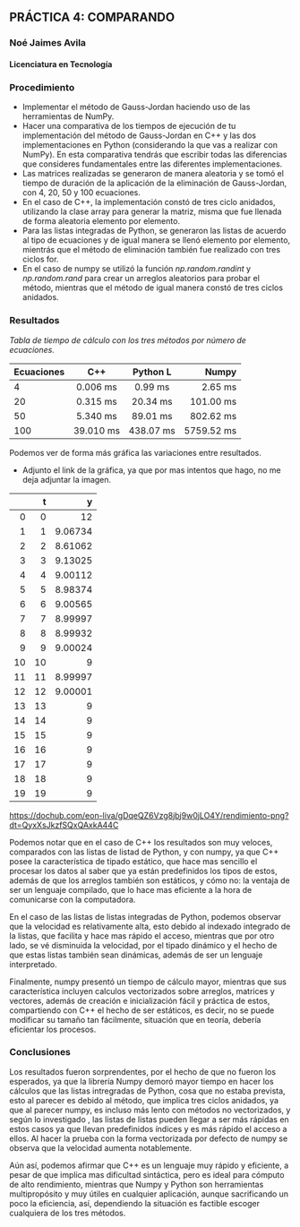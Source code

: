 ## PRÁCTICA 4: COMPARANDO

### Noé Jaimes Avila
#### Licenciatura en Tecnología

### Procedimiento

* Implementar el método de Gauss-Jordan haciendo uso de las herramientas de NumPy.
* Hacer una comparativa de los tiempos de ejecución de tu implementación del método de Gauss-Jordan en C++ y las dos implementaciones en Python (considerando la que vas a   realizar con NumPy). En esta comparativa tendrás que escribir todas las diferencias que consideres fundamentales entre las diferentes implementaciones.
* Las matrices realizadas se generaron de manera aleatoria y se tomó el tiempo de duración de la aplicación de la eliminación de Gauss-Jordan, con 4, 20, 50 y 100 ecuaciones.
* En el caso de C++, la implementación constó de tres ciclo anidados, utilizando la clase array para generar la matriz, misma que fue llenada de forma aleatoria elemento por elemento.
* Para las listas integradas de Python, se generaron las listas de acuerdo al tipo de ecuaciones y de igual manera se llenó elemento por elemento, mientrás que el método de eliminación también fue realizado con tres ciclos for.
* En el caso de numpy se utilizó la función *np.random.randint* y *np.random.rand* para crear un arreglos aleatorios para probar el método, mientras que el método de igual manera constó de tres ciclos anidados.



### Resultados

*Tabla de tiempo de cálculo con los tres métodos por número de ecuaciones.*

| Ecuaciones | C++       | Python L  | Numpy      |
|:-----------| :-------: | :-------: | ---------: |
| 4          | 0.006 ms  |	0.99 ms	 | 2.65 ms    |
| 20         | 0.315 ms  |	20.34	ms | 101.00 ms  |
| 50         | 5.340 ms  |	89.01 ms |	802.62 ms |
| 100        | 39.010 ms |	438.07 ms|	5759.52 ms|

Podemos ver de forma más gráfica las variaciones entre resultados.
* Adjunto el link de la gráfica, ya que por mas intentos que hago, no me deja adjuntar la imagen.

|    |   t |        y |
|---:|----:|---------:|
|  0 |   0 |  12      |
|  1 |   1 |  9.06734 |
|  2 |   2 |  8.61062 |
|  3 |   3 |  9.13025 |
|  4 |   4 |  9.00112 |
|  5 |   5 |  8.98374 |
|  6 |   6 |  9.00565 |
|  7 |   7 |  8.99997 |
|  8 |   8 |  8.99932 |
|  9 |   9 |  9.00024 |
| 10 |  10 |  9       |
| 11 |  11 |  8.99997 |
| 12 |  12 |  9.00001 |
| 13 |  13 |  9       |
| 14 |  14 |  9       |
| 15 |  15 |  9       |
| 16 |  16 |  9       |
| 17 |  17 |  9       |
| 18 |  18 |  9       |
| 19 |  19 |  9       |

https://dochub.com/eon-liva/gDqeQZ6Vzg8jbj9w0jLO4Y/rendimiento-png?dt=QyxXsJkzfSQxQAxkA44C


Podemos notar que en el caso de C++ los resultados son muy veloces, comparados con las listas de listad de Python, y con numpy, ya que C++ posee la característica de tipado estático, que hace mas sencillo el procesar los datos al saber que ya están predefinidos los tipos de estos, además de que los arreglos también son estáticos, y cómo no: la ventaja de ser un lenguaje compilado, que lo hace mas eficiente a la hora de comunicarse con la computadora.

En el caso de las listas de listas integradas de Python, podemos observar que la velocidad es relativamente alta, esto debido al indexado integrado de la listas, que facilita y hace mas rápido el acceso, mientras que por otro lado, se vé disminuida la velocidad, por el tipado dinámico y el hecho de que estas listas también sean dinámicas, además de ser un lenguaje interpretado.

Finalmente, numpy presentó un tiempo de cálculo mayor, mientras que sus característica incluyen calculos vectorizados sobre arreglos, matrices y vectores, además de creación e inicialización fácil y práctica de estos, compartiendo con C++ el hecho de ser estáticos, es decir, no se puede modificar su tamaño tan fácilmente, situación que en teoría, debería eficientar los procesos.


### Conclusiones

Los resultados fueron sorprendentes, por el hecho de que no fueron los esperados, ya que la librería Numpy demoró mayor tiempo en hacer los cálculos que las listas intregradas de Python, cosa que no estaba prevista, esto al parecer es debido al método, que implica tres ciclos anidados, ya que al parecer numpy, es incluso más lento con métodos no vectorizados, y según lo investigado , las listas de listas pueden llegar a ser más rápidas en estos casos ya que llevan predefinidos índices y es más rápido el acceso a ellos.
Al hacer la prueba con la forma vectorizada por defecto de numpy se observa que la velocidad aumenta notablemente.

Aún así, podemos afirmar que C++ es un lenguaje muy rápido y eficiente, a pesar de que implica mas dificultad sintáctica, pero es ideal para cómputo de alto rendimiento, mientras que Numpy y Python son herramientas multipropósito y muy útiles en cualquier aplicación, aunque sacrificando un poco la eficiencia, así, dependiendo la situación es factible escoger cualquiera de los tres métodos.


